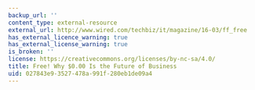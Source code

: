 ```yaml
---
backup_url: ''
content_type: external-resource
external_url: http://www.wired.com/techbiz/it/magazine/16-03/ff_free
has_external_licence_warning: true
has_external_license_warning: true
is_broken: ''
license: https://creativecommons.org/licenses/by-nc-sa/4.0/
title: Free! Why $0.00 Is the Future of Business
uid: 027843e9-3527-478a-991f-280eb1de09a4
---
```

